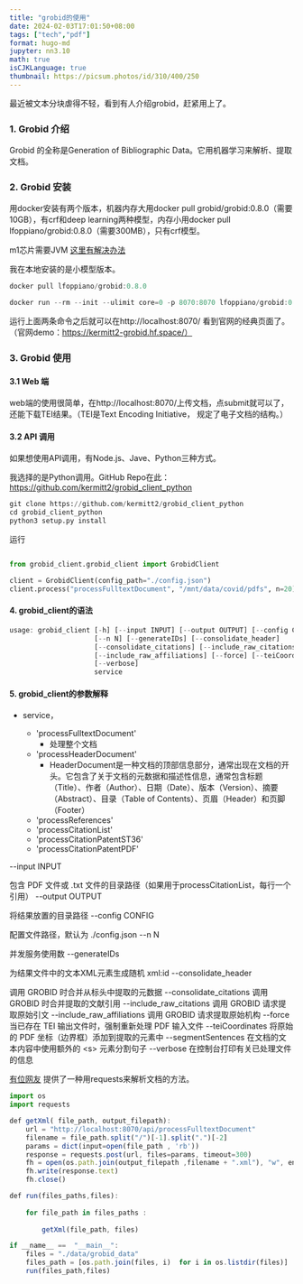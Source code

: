 ```yaml
---
title: "grobid的使用"
date: 2024-02-03T17:01:50+08:00  
tags: ["tech","pdf"]
format: hugo-md
jupyter: nn3.10
math: true
isCJKLanguage: true
thumbnail: https://picsum.photos/id/310/400/250
---
```


最近被文本分块虐得不轻，看到有人介绍grobid，赶紧用上了。

### 1. Grobid 介绍

Grobid 的全称是Generation of Bibliographic Data。它用机器学习来解析、提取文档。

### 2. Grobid 安装

用docker安装有两个版本，机器内存大用docker pull grobid/grobid:0.8.0（需要10GB），有crf和deep learning两种模型，内存小用docker pull lfoppiano/grobid:0.8.0（需要300MB），只有crf模型。

m1芯片需要JVM [这里有解决办法](https://stackoverflow.com/questions/73633050/installing-jvm-8-on-mac-with-m1-chip)

我在本地安装的是小模型版本。

```jsx
docker pull lfoppiano/grobid:0.8.0

docker run --rm --init --ulimit core=0 -p 8070:8070 lfoppiano/grobid:0.8.0
```

运行上面两条命令之后就可以在http://localhost:8070/ 看到官网的经典页面了。（官网demo：https://kermitt2-grobid.hf.space/）


### 3. Grobid 使用

#### 3.1 Web 端

web端的使用很简单，在http://localhost:8070/上传文档，点submit就可以了，还能下载TEI结果。（TEI是Text Encoding Initiative， 规定了电子文档的结构。）

#### 3.2 API 调用

如果想使用API调用，有Node.js、Jave、Python三种方式。

我选择的是Python调用。GitHub Repo在此：https://github.com/kermitt2/grobid_client_python

```python
git clone https://github.com/kermitt2/grobid_client_python
cd grobid_client_python
python3 setup.py install
```

运行

```python

from grobid_client.grobid_client import GrobidClient

client = GrobidClient(config_path="./config.json")
client.process("processFulltextDocument", "/mnt/data/covid/pdfs", n=20)
```

#### 4. grobid_client的语法 

```jsx
usage: grobid_client [-h] [--input INPUT] [--output OUTPUT] [--config CONFIG]
                     [--n N] [--generateIDs] [--consolidate_header]
                     [--consolidate_citations] [--include_raw_citations]
                     [--include_raw_affiliations] [--force] [--teiCoordinates]
                     [--verbose]
                     service
```

#### 5. grobid_client的参数解释 

- service，

    - 'processFulltextDocument'
        - 处理整个文档
    - 'processHeaderDocument'
        - HeaderDocument是一种文档的顶部信息部分，通常出现在文档的开头。它包含了关于文档的元数据和描述性信息，通常包含标题（Title）、作者（Author）、日期（Date）、版本（Version）、摘要（Abstract）、目录（Table of Contents）、页眉（Header）和页脚（Footer）
    - 'processReferences'
    - 'processCitationList'
    - 'processCitationPatentST36'
    - 'processCitationPatentPDF'



--input INPUT 

包含 PDF 文件或 .txt 文件的目录路径（如果用于processCitationList，每行一个引用）
--output OUTPUT 

将结果放置的目录路径
--config CONFIG 

配置文件路径，默认为 ./config.json
--n N 

并发服务使用数
--generateIDs 

为结果文件中的文本XML元素生成随机 xml:id
--consolidate_header 

调用 GROBID 时合并从标头中提取的元数据
--consolidate_citations
调用 GROBID 时合并提取的文献引用
--include_raw_citations
调用 GROBID 请求提取原始引文
--include_raw_affiliations
调用 GROBID 请求提取原始机构
--force 当已存在 TEI 输出文件时，强制重新处理 PDF 输入文件
--teiCoordinates 将原始的 PDF 坐标（边界框）添加到提取的元素中
--segmentSentences 在文档的文本内容中使用额外的 \<s\> 元素分割句子
--verbose 在控制台打印有关已处理文件的信息





[有位网友](https://blog.csdn.net/yt266666/article/details/127539343) 提供了一种用requests来解析文档的方法。

```jsx
import os
import requests

def getXml( file_path, output_filepath):
    url = "http://localhost:8070/api/processFulltextDocument"
    filename = file_path.split("/")[-1].split(".")[-2]
    params = dict(input=open(file_path , 'rb'))
    response = requests.post(url, files=params, timeout=300)
    fh = open(os.path.join(output_filepath ,filename + ".xml"), "w", encoding="utf-8")
    fh.write(response.text)
    fh.close()

def run(files_paths,files):
    
    for file_path in files_paths :
        
        getXml(file_path, files)

if __name__ ==  "__main__":
    files = "./data/grobid_data"
    files_path = [os.path.join(files, i)  for i in os.listdir(files)]
    run(files_path,files)
```